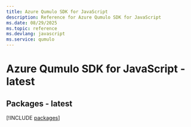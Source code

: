 ```yaml
---
title: Azure Qumulo SDK for JavaScript
description: Reference for Azure Qumulo SDK for JavaScript
ms.date: 08/29/2025
ms.topic: reference
ms.devlang: javascript
ms.service: qumulo
---
```

# Azure Qumulo SDK for JavaScript - latest
## Packages - latest
[!INCLUDE [packages](qumulo-index.md)]